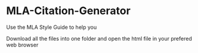 # MLA-Citation-Generator
Use the MLA Style Guide to help you

Download all the files into one folder and open the html file in your prefered web browser
